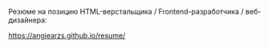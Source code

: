 Резюме на позицию HTML-верстальщика / Frontend-разработчика / веб-дизайнера:

https://angiearzs.github.io/resume/
